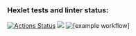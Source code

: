 ### Hexlet tests and linter status:
[![Actions Status](https://github.com/shaolanx/frontend-project-11/workflows/hexlet-check/badge.svg)](https://github.com/shaolanx/frontend-project-11/actions)
<a href="https://codeclimate.com/github/shaolanx/frontend-project-11/maintainability"><img src="https://api.codeclimate.com/v1/badges/4b826b093400a71635fd/maintainability" /></a>
![[example workflow]](https://github.com/YuliaMisc/frontend-project-11/actions/workflows/node-cl.yml/badge.svg)
